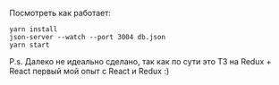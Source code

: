 Посмотреть как работает:
```
yarn install
json-server --watch --port 3004 db.json
yarn start
```
P.s. Далеко не идеально сделано, так как по сути это ТЗ на Redux + React первый мой опыт с React и Redux :)
